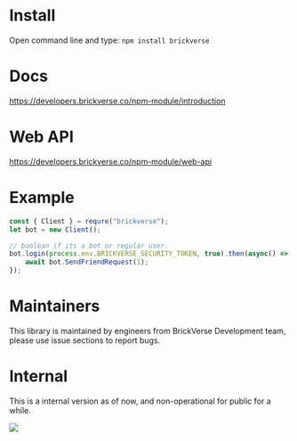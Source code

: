 # Install
Open command line and type: ``npm install brickverse``

# Docs
https://developers.brickverse.co/npm-module/introduction

# Web API
https://developers.brickverse.co/npm-module/web-api
# Example
```js
const { Client } = requre("brickverse");
let bot = new Client();

// boolean if its a bot or regular user.
bot.login(process.env.BRICKVERSE_SECURITY_TOKEN, true).then(async() => {
    await bot.SendFriendRequest(1);
});
```

# Maintainers
This library is maintained by engineers from BrickVerse Development team, please use issue sections to report bugs.

# Internal
This is a internal version as of now, and non-operational for public for a while.

[![](https://data.jsdelivr.com/v1/package/npm/brickverse/badge)](https://www.jsdelivr.com/package/npm/brickverse)
